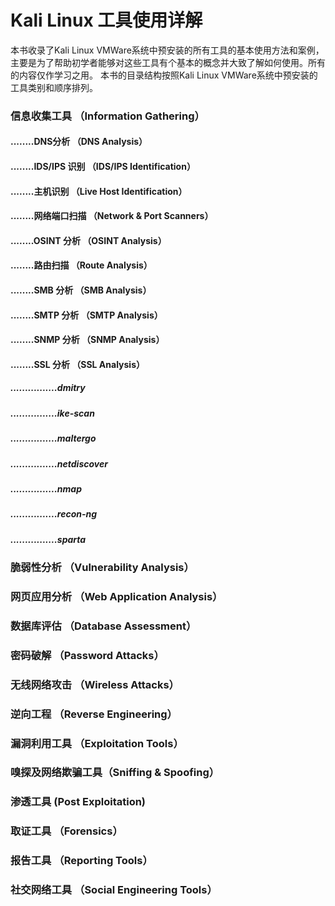 # Kali Linux 工具使用详解
本书收录了Kali Linux VMWare系统中预安装的所有工具的基本使用方法和案例， 主要是为了帮助初学者能够对这些工具有个基本的概念并大致了解如何使用。所有的内容仅作学习之用。 
本书的目录结构按照Kali Linux VMWare系统中预安装的工具类别和顺序排列。 

### 信息收集工具 （Information Gathering）
#### ........DNS分析 （DNS Analysis）
#### ........IDS/IPS 识别 （IDS/IPS Identification）
#### ........主机识别 （Live Host Identification）
#### ........网络端口扫描 （Network & Port Scanners）
#### ........OSINT 分析 （OSINT Analysis）
#### ........路由扫描 （Route Analysis）
#### ........SMB 分析 （SMB Analysis）
#### ........SMTP 分析 （SMTP Analysis）
#### ........SNMP 分析 （SNMP Analysis）
#### ........SSL 分析 （SSL Analysis）
##### ................dmitry
##### ................ike-scan
##### ................maltergo
##### ................netdiscover
##### ................nmap
##### ................recon-ng
##### ................sparta

### 脆弱性分析 （Vulnerability Analysis）
### 网页应用分析 （Web Application Analysis）
### 数据库评估 （Database Assessment） 
### 密码破解 （Password Attacks）
### 无线网络攻击 （Wireless Attacks）
### 逆向工程 （Reverse Engineering）
### 漏洞利用工具 （Exploitation Tools）
### 嗅探及网络欺骗工具（Sniffing & Spoofing）
### 渗透工具 (Post Exploitation)
### 取证工具 （Forensics）
### 报告工具 （Reporting Tools）
### 社交网络工具 （Social Engineering Tools）

